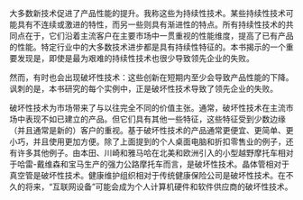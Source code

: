 大多数新技术促进了产品性能的提升。我称这些为持续性技术。某些持续性技术可能具有不连续或激进的特性，而另一些则具有渐进性的特点。所有持续性技术的共同点在于，它们沿着主流客户在主要市场中一贯重视的性能维度，提高了已有产品的性能。特定行业中的大多数技术进步都是具有持续性特征的。本书揭示的一个重要发现是，即使是最为艰难的持续性技术也很少导致领先企业的失败。

然而，有时也会出现破坏性技术：这些创新在短期内至少会导致产品性能的下降。讽刺的是，本书研究的每个实例中，正是破坏性技术导致了领先企业的失败。

破坏性技术为市场带来了与以往完全不同的价值主张。通常，破坏性技术在主流市场中表现不如已建立的产品。但它们具有其他一些特征，这些特征受到少数边缘（并且通常是新的）客户的重视。基于破坏性技术的产品通常更便宜、更简单、更小巧，并且使用更加方便。除了上面提到的个人桌面电脑和折扣零售业的例子，还有许多其他例子。由本田、川崎和雅马哈在北美和欧洲引入的小型越野摩托车相对于哈雷-戴维森和宝马生产的强力公路摩托车而言，是破坏性技术。晶体管相对于真空管是破坏性技术。健康维护组织相对于传统健康保险公司是破坏性技术。在不久的将来，“互联网设备”可能会成为个人计算机硬件和软件供应商的破坏性技术。
